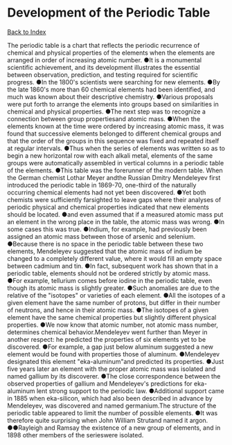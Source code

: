 # Development of the Periodic Table
[Back to Index](https://github.com/windows10010/tpoExtractor/blob/master/README.md)

The periodic table is a chart that reflects the periodic recurrence of chemical and physical properties of the elements when the elements are arranged in order of increasing atomic number. ●It is a monumental scientific achievement, and its development illustrates the essential between observation, 
prediction, and testing required for scientific progress. ●In the 1800's scientists were searching for new elements. ●By the late 1860's more than 60 chemical elements had been identified,
and much was known about their descriptive chemistry. ●Various proposals were put forth to arrange the elements into groups based on similarities in chemical and physical properties. ●The next step was to recognize a connection between group propertiesand atomic mass.
●When the elements known at the time were ordered by increasing atomic mass, it was found that successive elements belonged to different chemical groups and that the order of the groups 
in this sequence was fixed and repeated itself at regular intervals. ●Thus when the series of elements was written so as to begin a new horizontal row with each alkali metal, 
elements of the same groups were automatically assembled in vertical columns in a periodic table of the elements. ●This table was the forerunner of the modern table.        When the German chemist Lothar Meyer andthe Russian Dmitry Mendeleyev first introduced the periodic table in 1869-70, one-third of the naturally occurring chemical elements had not yet been discovered. ●Yet both chemists were sufficiently farsighted to leave gaps where their analyses of periodic physical and chemical properties indicated that new elements should be located. ●and even assumed that if a measured atomic mass put an element in the wrong place in the table, the atomic mass was wrong. ●In some cases this was true. ●Indium, for example, had previously been assigned an atomic mass between those of arsenic and selenium. ●Because there is no space in the periodic table between these two elements, Mendeleyev suggested that the atomic mass of indium be changed to a completely different value, where it would fill an empty space between cadmium and tin. ●In fact, subsequent work has shown that in a periodic table, elements should not be ordered strictly by atomic mass. ●For example, tellurium comes before iodine in the periodic table, even though its atomic mass is slightly greater. ●Such anomalies are due to the relative of the "isotopes" or varieties of each element. ●All the isotopes of a given element have the same number of protons, but differ in their number of neutrons, and hence in their atomic mass. ●The isotopes of a given element have the same chemical properties but slightly different physical properties. ●We now know that atomic number, not atomic mass number, determines chemical behavior.Mendeleyev went further than Meyer in another respect: he predicted the properties of six elements yet to be discovered. ●For example, a gap just below aluminum suggested a new element would be found with properties those of aluminum. ●Mendeleyev designated this element "eka-aluminum"and predicted its properties. ●Just five years later an element with the proper atomic mass was isolated and named gallium by its discoverer. ●The close correspondence between the observed properties of gallium and Mendeleyev's predictions for eka-aluminum lent strong support to the periodic law. ●Additional support came in 1885 when eka-silicon, which had also been described in advance by Mendeleyev, was discovered and named germanium.The structure of the periodic table appeared to limit the number of possible elements. ●It was therefore quite surprising when John William Strutand named it argon. ●●Rayleigh and Ramsay the existence of a new group of elements, and in 1898 other members of the serieswere isolated.